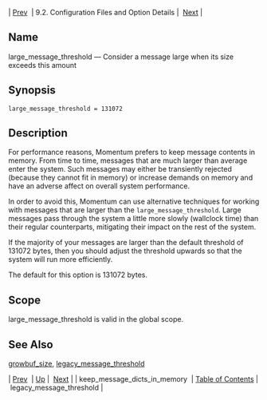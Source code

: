 | [Prev](conf.ref.keep_message_dicts_in_memory)  | 9.2. Configuration Files and Option Details |  [Next](conf.ref.legacy_message_threshold.php) |

<a name="conf.ref.large_message_threshold"></a>
## Name

large_message_threshold — Consider a message large when its size exceeds this amount

## Synopsis

`large_message_threshold = 131072`

<a name="idp9969552"></a>
## Description

For performance reasons, Momentum prefers to keep message contents in memory. From time to time, messages that are much larger than average enter the system. Such messages may either be transiently rejected (because they cannot fit in memory) or increase demands on memory and have an adverse affect on overall system performance.

In order to avoid this, Momentum can use alternative techniques for working with messages that are larger than the `large_message_threshold`. Large messages pass through the system a little more slowly (wallclock time) than their regular counterparts, mitigating their impact on the rest of the system.

If the majority of your messages are larger than the default threshold of 131072 bytes, then you should adjust the threshold upwards so that the system will run more efficiently.

The default for this option is 131072 bytes.

<a name="idp9974064"></a>
## Scope

large_message_threshold is valid in the global scope.

<a name="idp9975712"></a>
## See Also

[growbuf_size](conf.ref.growbuf_size "growbuf_size"), [legacy_message_threshold](conf.ref.legacy_message_threshold.php "legacy_message_threshold")

| [Prev](conf.ref.keep_message_dicts_in_memory)  | [Up](conf.ref.files.php) |  [Next](conf.ref.legacy_message_threshold.php) |
| keep_message_dicts_in_memory  | [Table of Contents](index) |  legacy_message_threshold |
